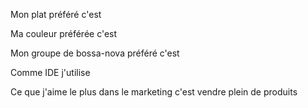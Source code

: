 Mon plat préféré c'est

Ma couleur préférée c'est

Mon groupe de bossa-nova préféré c'est

Comme IDE j'utilise

Ce que j'aime le plus dans le marketing c'est vendre plein de produits
